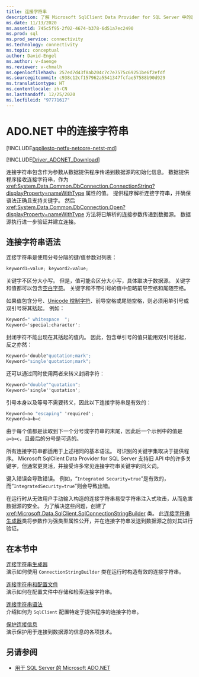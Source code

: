 ```yaml
---
title: 连接字符串
description: 了解 Microsoft SqlClient Data Provider for SQL Server 中的连接字符串，其中包含作为参数从数据提供程序传递到数据源的初始化信息。
ms.date: 11/13/2020
ms.assetid: 745c5f95-2f02-4674-b378-6d51a7ec2490
ms.prod: sql
ms.prod_service: connectivity
ms.technology: connectivity
ms.topic: conceptual
author: David-Engel
ms.author: v-daenge
ms.reviewer: v-chmalh
ms.openlocfilehash: 257ed7d43f8ab204c7c7e7575c69251be6f2efdf
ms.sourcegitcommit: c938c12cf157962a5541347fcfae57588b90d929
ms.translationtype: HT
ms.contentlocale: zh-CN
ms.lasthandoff: 12/25/2020
ms.locfileid: "97771617"
---
```

# <a name="connection-strings-in-adonet"></a>ADO.NET 中的连接字符串

[!INCLUDE[appliesto-netfx-netcore-netst-md](../../includes/appliesto-netfx-netcore-netst-md.md)]

[!INCLUDE[Driver_ADONET_Download](../../includes/driver_adonet_download.md)]

连接字符串包含作为参数从数据提供程序传递到数据源的初始化信息。 数据提供程序接收连接字符串，作为 <xref:System.Data.Common.DbConnection.ConnectionString?displayProperty=nameWithType> 属性的值。 提供程序解析连接字符串，并确保语法正确且支持关键字。 然后 <xref:System.Data.Common.DbConnection.Open?displayProperty=nameWithType> 方法将已解析的连接参数传递到数据源。 数据源执行进一步验证并建立连接。

## <a name="connection-string-syntax"></a>连接字符串语法

连接字符串是使用分号分隔的键/值参数对列表：

```csharp
keyword1=value; keyword2=value;
```

关键字不区分大小写。 但是，值可能会区分大小写，具体取决于数据源。 关键字和值都可以包含[空白字符](https://en.wikipedia.org/wiki/Whitespace_character#Unicode)。 关键字和不带引号的值中忽略前导空格和尾随空格。

如果值包含分号、[Unicode 控制字符](https://en.wikipedia.org/wiki/Unicode_control_characters)、前导空格或尾随空格，则必须用单引号或双引号将其括起。 例如：

```csharp
Keyword=" whitespace  ";
Keyword='special;character';
```

封闭字符不能出现在其括起的值内。 因此，包含单引号的值只能用双引号括起，反之亦然：

```csharp
Keyword='double"quotation;mark';
Keyword="single'quotation;mark";
```

还可以通过同时使用两者来转义封闭字符：

```csharp
Keyword="double""quotation";
Keyword='single''quotation';
```

引号本身以及等号不需要转义，因此以下连接字符串是有效的：

```csharp
Keyword=no "escaping" 'required';
Keyword=a=b=c
```

由于每个值都是读取到下一个分号或字符串的末尾，因此后一个示例中的值是 `a=b=c`，且最后的分号是可选的。

所有连接字符串都适用于上述相同的基本语法。 可识别的关键字集取决于提供程序。 Microsoft SqlClient Data Provider for SQL Server  支持旧 API 中的许多关键字，但通常更灵活，并接受许多常见连接字符串关键字的同义词。

键入错误会导致错误。 例如，“`Integrated Security=true`”是有效的，而“`IntegratedSecurity=true`”则会导致出错。

在运行时从无效用户手动输入构造的连接字符串易受字符串注入式攻击，从而危害数据源的安全。 为了解决这些问题，创建了 <xref:Microsoft.Data.SqlClient.SqlConnectionStringBuilder> 类。 此[连接字符串生成器](connection-string-builders.md)类将参数作为强类型属性公开，并在连接字符串发送到数据源之前对其进行验证。

## <a name="in-this-section"></a>在本节中

[连接字符串生成器](connection-string-builders.md)\
演示如何使用 `ConnectionStringBuilder` 类在运行时构造有效的连接字符串。

[连接字符串和配置文件](connection-strings-and-configuration-files.md)\
演示如何在配置文件中存储和检索连接字符串。

[连接字符串语法](connection-string-syntax.md)\
介绍如何为 `SqlClient` 配置特定于提供程序的连接字符串。

[保护连接信息](protecting-connection-information.md)\
演示保护用于连接到数据源的信息的各项技术。

## <a name="see-also"></a>另请参阅

- [用于 SQL Server 的 Microsoft ADO.NET](microsoft-ado-net-sql-server.md)
